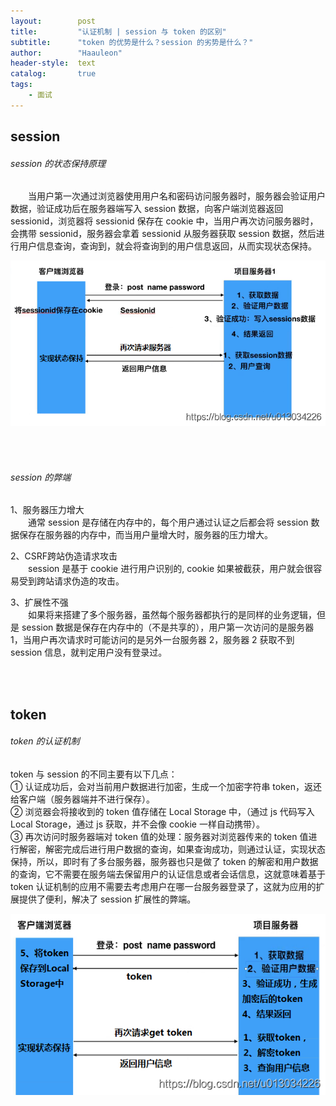 ```yaml
---
layout:        post
title:         "认证机制 | session 与 token 的区别"
subtitle:      "token 的优势是什么？session 的劣势是什么？"
author:        "Haauleon"
header-style:  text
catalog:       true
tags:
    - 面试
---
```


## session
###### session 的状态保持原理   
&emsp;&emsp;当用户第一次通过浏览器使用用户名和密码访问服务器时，服务器会验证用户数据，验证成功后在服务器端写入 session 数据，向客户端浏览器返回 sessionid，浏览器将 sessionid 保存在 cookie 中，当用户再次访问服务器时，会携带 sessionid，服务器会拿着 sessionid 从服务器获取 session 数据，然后进行用户信息查询，查询到，就会将查询到的用户信息返回，从而实现状态保持。         

![](\img\in-post\post-http\2021-07-22-session-token-1.png)      

<br><br>

###### session 的弊端     
1、服务器压力增大        
&emsp;&emsp;通常 session 是存储在内存中的，每个用户通过认证之后都会将 session 数据保存在服务器的内存中，而当用户量增大时，服务器的压力增大。        

2、CSRF跨站伪造请求攻击       
&emsp;&emsp;session 是基于 cookie 进行用户识别的, cookie 如果被截获，用户就会很容易受到跨站请求伪造的攻击。        

3、扩展性不强        
&emsp;&emsp;如果将来搭建了多个服务器，虽然每个服务器都执行的是同样的业务逻辑，但是 session 数据是保存在内存中的（不是共享的），用户第一次访问的是服务器 1，当用户再次请求时可能访问的是另外一台服务器 2，服务器 2 获取不到 session 信息，就判定用户没有登录过。      

<br><br>

## token
###### token 的认证机制
token 与 session 的不同主要有以下几点：     
① 认证成功后，会对当前用户数据进行加密，生成一个加密字符串 token，返还给客户端（服务器端并不进行保存）。      
② 浏览器会将接收到的 token 值存储在 Local Storage 中，（通过 js 代码写入 Local Storage，通过 js 获取，并不会像 cookie 一样自动携带）。       
③ 再次访问时服务器端对 token 值的处理：服务器对浏览器传来的 token 值进行解密，解密完成后进行用户数据的查询，如果查询成功，则通过认证，实现状态保持，所以，即时有了多台服务器，服务器也只是做了 token 的解密和用户数据的查询，它不需要在服务端去保留用户的认证信息或者会话信息，这就意味着基于 token 认证机制的应用不需要去考虑用户在哪一台服务器登录了，这就为应用的扩展提供了便利，解决了 session 扩展性的弊端。     

![](\img\in-post\post-http\2021-07-22-session-token-2.png)